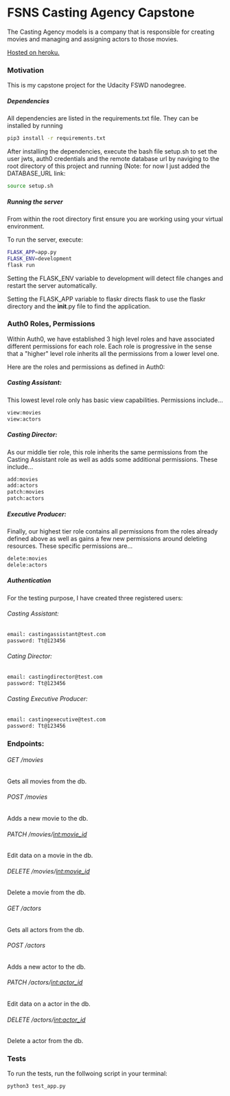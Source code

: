 # FSNS Casting Agency Capstone
 The Casting Agency models is a company that is responsible for creating movies and managing and assigning actors to those movies.

 [Hosted on heroku.](https://fsnd-udacity-capstone.herokuapp.com/)

### Motivation
This is my capstone project for the Udacity FSWD nanodegree.

##### Dependencies
All dependencies are listed in the requirements.txt file. They can be installed by running 
```sh
pip3 install -r requirements.txt
```

After installing the dependencies, execute the bash file setup.sh to set the user jwts, auth0 credentials and the remote database url by naviging to the root directory of this project and running (Note: for now I just added the DATABASE_URL link:
```sh
source setup.sh
```

##### Running the server

From within the root directory first ensure you are working using your virtual environment.

To run the server, execute:
```sh
FLASK_APP=app.py
FLASK_ENV=development
flask run
```
Setting the FLASK_ENV variable to development will detect file changes and restart the server automatically.

Setting the FLASK_APP variable to flaskr directs flask to use the flaskr directory and the __init__.py file to find the application.

### Auth0 Roles, Permissions

Within Auth0, we have established 3 high level roles and have associated different permissions for each role. Each role is progressive in the sense that a "higher" level role inherits all the permissions from a lower level one.

Here are the roles and permissions as defined in Auth0:

##### Casting Assistant: 
This lowest level role only has basic view capabilities. Permissions include...
```sh 
view:movies
view:actors 
```
##### Casting Director: 
As our middle tier role, this role inherits the same permissions from the Casting Assistant role as well as adds some additional permissions. These include...
```sh 
add:movies
add:actors
patch:movies
patch:actors
```
##### Executive Producer: 
Finally, our highest tier role contains all permissions from the roles already defined above as well as gains a few new permissions around deleting resources. These specific permissions are...
```sh 
delete:movies
delele:actors
```
##### Authentication
For the testing purpose, I have created three registered users:
###### Casting Assistant:
```sh
email: castingassistant@test.com
password: Tt@123456
```
###### Cating Director:
```sh
email: castingdirector@test.com
password: Tt@123456
```
###### Casting Executive Producer:
```sh
email: castingexecutive@test.com
password: Tt@123456
```


### Endpoints:

###### GET /movies

Gets all movies from the db.


###### POST /movies

Adds a new movie to the db.


###### PATCH /movies/<int:movie_id>

Edit data on a movie in the db.


###### DELETE /movies/<int:movie_id>

Delete a movie from the db.


###### GET /actors

Gets all actors from the db.


###### POST /actors

Adds a new actor to the db.


###### PATCH /actors/<int:actor_id>

Edit data on a actor in the db.


###### DELETE /actors/<int:actor_id>

Delete a actor from the db.


### Tests

To run the tests, run the follwoing script in your terminal:
```sh
python3 test_app.py
```
